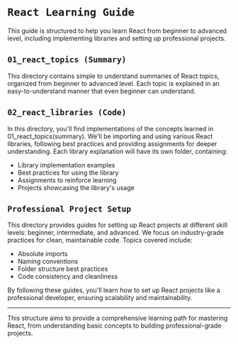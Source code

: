 # `React Learning Guide`

This guide is structured to help you learn React from beginner to advanced level, including implementing libraries and setting up professional projects.

## `01_react_topics (Summary)`

This directory contains simple to understand summaries of React topics, organized from beginner to advanced level. Each topic is explained in an easy-to-understand manner that even beginner can understand.

## `02_react_libraries (Code)`

In this directory, you'll find implementations of the concepts learned in 01_react_topics(summary). We'll be importing and using various React libraries, following best practices and providing assignments for deeper understanding. Each library explanation will have its own folder, containing:

- Library implementation examples
- Best practices for using the library
- Assignments to reinforce learning
- Projects showcasing the library's usage

## `Professional Project Setup`

This directory provides guides for setting up React projects at different skill levels: beginner, intermediate, and advanced. We focus on industry-grade practices for clean, maintainable code. Topics covered include:

- Absolute imports
- Naming conventions
- Folder structure best practices
- Code consistency and cleanliness

By following these guides, you'll learn how to set up React projects like a professional developer, ensuring scalability and maintainability.

---

This structure aims to provide a comprehensive learning path for mastering React, from understanding basic concepts to building professional-grade projects.
